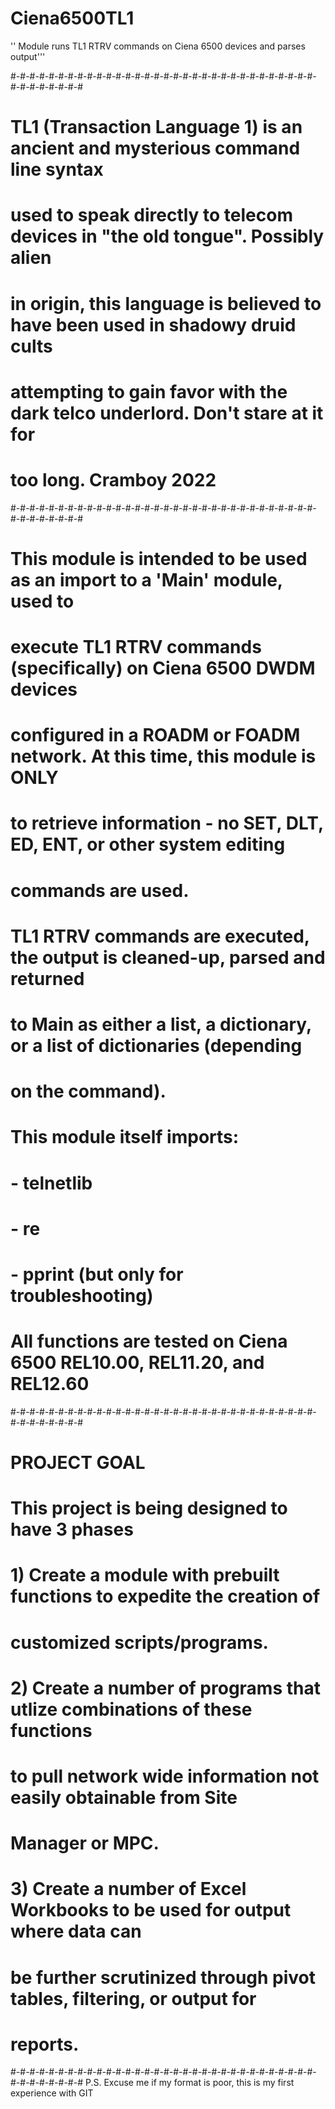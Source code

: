 # Ciena6500TL1
 '' Module runs TL1 RTRV commands on Ciena 6500 devices and parses output'''

#-#-#-#-#-#-#-#-#-#-#-#-#-#-#-#-#-#-#-#-#-#-#-#-#-#-#-#-#-#-#-#-#-#-#-#-#-#-#-#
# TL1 (Transaction Language 1) is an ancient and mysterious command line syntax
# used to speak directly to telecom devices in "the old tongue". Possibly alien
# in origin, this language is believed to have been used in shadowy druid cults
# attempting to gain favor with the dark telco underlord. Don't stare at it for
# too long. Cramboy 2022
#-#-#-#-#-#-#-#-#-#-#-#-#-#-#-#-#-#-#-#-#-#-#-#-#-#-#-#-#-#-#-#-#-#-#-#-#-#-#-#

# This module is intended to be used as an import to a 'Main' module, used to 
# execute TL1 RTRV commands (specifically) on Ciena 6500 DWDM devices 
# configured in a ROADM or FOADM network. At this time, this module is ONLY
# to retrieve information - no SET, DLT, ED, ENT, or other system editing 
# commands are used.

# TL1 RTRV commands are executed, the output is cleaned-up, parsed and returned
# to Main as either a list, a dictionary, or a list of dictionaries (depending
# on the command).

# This module itself imports:
# - telnetlib
# - re
# - pprint (but only for troubleshooting)

# All functions are tested on Ciena 6500 REL10.00, REL11.20, and REL12.60
#-#-#-#-#-#-#-#-#-#-#-#-#-#-#-#-#-#-#-#-#-#-#-#-#-#-#-#-#-#-#-#-#-#-#-#-#-#-#-#
# PROJECT GOAL
# This project is being designed to have 3 phases
# 1) Create a module with prebuilt functions to expedite the creation of 
#    customized scripts/programs. 
# 2) Create a number of programs that utlize combinations of these functions
#    to pull network wide information not easily obtainable from Site
#    Manager or MPC.
# 3) Create a number of Excel Workbooks to be used for output where data can
#    be further scrutinized through pivot tables, filtering, or output for 
#    reports.
#-#-#-#-#-#-#-#-#-#-#-#-#-#-#-#-#-#-#-#-#-#-#-#-#-#-#-#-#-#-#-#-#-#-#-#-#-#-#-#
P.S. Excuse me if my format is poor, this is my first experience with GIT
